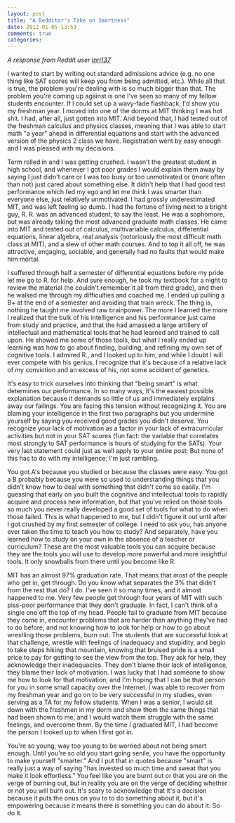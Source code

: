 ```yaml
---
layout: post
title: "A Redditor's Take on Smartness"
date: 2012-01-05 13:53
comments: true
categories: 
---
```

<em>A response from Reddit user <a
href="http://www.reddit.com/r/confession/comments/nxdzz/im_not_as_smart_as_i_thought_i_was/c3d91jl">Inri137</a></em>

I wanted to start by writing out standard admissions advice (e.g. no one thing like SAT scores will keep you from being admitted, etc.). While all that is true, the problem you're dealing with is so much bigger than that. The problem you're coming up against is one I've seen so many of my fellow students encounter. If I could set up a wavy-fade flashback, I'd show you my freshman year.
I moved into one of the dorms at MIT thinking I was hot shit. I had, after all, just gotten into MIT. And beyond that, I had tested out of the freshman calculus and physics classes, meaning that I was able to start math "a year" ahead in differential equations and start with the advanced version of the physics 2 class we have. Registration went by easy enough and I was pleased with my decisions.

Term rolled in and I was getting crushed. I wasn't the greatest student in high school, and whenever I got poor grades I would explain them away by saying I just didn't care or I was too busy or too unmotivated or (more often than not) just cared about something else. It didn't help that I had good test performance which fed my ego and let me think I was smarter than everyone else, just relatively unmotivated. I had grossly underestimated MIT, and was left feeling so dumb.
I had the fortune of living next to a bright guy, R. R. was an advanced student, to say the least. He was a sophomore, but was already taking the most advanced graduate math classes. He came into MIT and tested out of calculus, multivariable calculus, differential equations, linear algebra, real analysis (notoriously the most difficult math class at MIT), and a slew of other math courses. And to top it all off, he was attractive, engaging, sociable, and generally had no faults that would make him mortal.

I suffered through half a semester of differential equations before my pride let me go to R. for help. And sure enough, he took my textbook for a night to review the material (he couldn't remember it all from third grade), and then he walked me through my difficulties and coached me. I ended up pulling a B+ at the end of a semester and avoiding that train wreck. The thing is, nothing he taught me involved raw brainpower. The more I learned the more I realized that the bulk of his intelligence and his performance just came from study and practice, and that the had amassed a large artillery of intellectual and mathematical tools that he had learned and trained to call upon. He showed me some of those tools, but what I really ended up learning was how to go about finding, building, and refining my own set of cognitive tools. I admired R., and I looked up to him, and while I doubt I will ever compete with his genius, I recognize that it's because of a relative lack of my conviction and an excess of his, not some accident of genetics.

It's easy to trick ourselves into thinking that "being smart" is what determines our performance. In so many ways, it's the easiest possible explanation because it demands so little of us and immediately explains away our failings. You are facing this tension without recognizing it. You are blaming your intelligence in the first two paragraphs but you undermine yourself by saying you received good grades you didn't deserve. You recognize your lack of motivation as a factor in your lack of extracurricular activities but not in your SAT scores (fun fact: the variable that correlates most strongly to SAT performance is hours of studying for the SATs). Your very last statement could just as well apply to your entire post:
But none of this has to do with my intelligence; I'm just rambling.

You got A's because you studied or because the classes were easy. You got a B probably because you were so used to understanding things that you didn't know how to deal with something that didn't come so easily. I'm guessing that early on you built the cognitive and intellectual tools to rapidly acquire and process new information, but that you've relied on those tools so much you never really developed a good set of tools for what to do when those failed. This is what happened to me, but I didn't figure it out until after I got crushed by my first semester of college. I need to ask you, has anyone ever taken the time to teach you how to study? And separately, have you learned how to study on your own in the absence of a teacher or curriculum? These are the most valuable tools you can acquire because they are the tools you will use to develop more powerful and more insightful tools. It only snowballs from there until you become like R.

MIT has an almost 97% graduation rate. That means that most of the people who get in, get through. Do you know what separates the 3% that didn't from the rest that do? I do. I've seen it so many times, and it almost happened to me. Very few people get through four years of MIT with such piss-poor performance that they don't graduate. In fact, I can't think of a single one off the top of my head. People fail to graduate from MIT because they come in, encounter problems that are harder than anything they've had to do before, and not knowing how to look for help or how to go about wrestling those problems, burn out. The students that are successful look at that challenge, wrestle with feelings of inadequacy and stupidity, and begin to take steps hiking that mountain, knowing that bruised pride is a small price to pay for getting to see the view from the top. They ask for help, they acknowledge their inadequacies. They don't blame their lack of intelligence, they blame their lack of motivation. I was lucky that I had someone to show me how to look for that motivation, and I'm hoping that I can be that person for you in some small capacity over the Internet. I was able to recover from my freshman year and go on to be very successful in my studies, even serving as a TA for my fellow students. When I was a senior, I would sit down with the freshmen in my dorm and show them the same things that had been shown to me, and I would watch them struggle with the same feelings, and overcome them. By the time I graduated MIT, I had become the person I looked up to when I first got in.

You're so young, way too young to be worried about not being smart enough. Until you're so old you start going senile, you have the opportunity to make yourself "smarter." And I put that in quotes because "smart" is really just a way of saying "has invested so much time and sweat that you make it look effortless." You feel like you are burnt out or that you are on the verge of burning out, but in reality you are on the verge of deciding whether or not you will burn out. It's scary to acknowledge that it's a decision because it puts the onus on you to to do something about it, but it's empowering because it means there is something you can do about it.
So do it.
